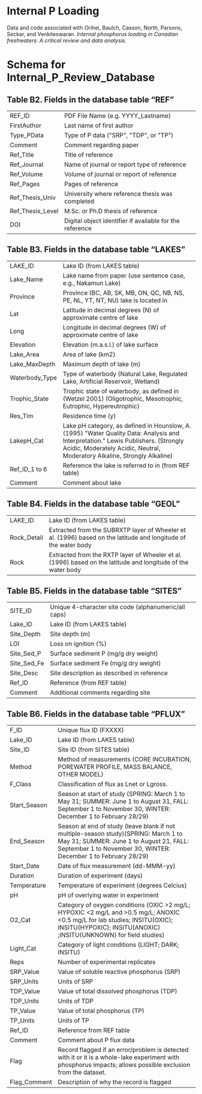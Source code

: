 # Internal P Loading

Data and code associated with Orihel, Baulch, Casson, North, Parsons, Seckar, and Venkiteswaran. *Internal phosphorus loading in Canadian freshwaters: A critical review and data analysis.*

# Schema for Internal_P_Review_Database

Table B2. Fields in the database table “REF”
--------------------------------------------

||| 
|------ |-------------------------------------|
|REF_ID |       PDF File Name (e.g. YYYY_Lastname)|
|FirstAuthor    |      Last name of first author|
|Type_PData |   Type of P data ("SRP", "TDP", or "TP")|
|Comment    | Comment regarding paper|
|Ref_Title  | Title of reference|
|Ref_Journal    | Name of journal or report type of reference|
|Ref_Volume | Volume of journal or report of reference|
|Ref_Pages  | Pages of reference|
|Ref_Thesis_Univ    | University where reference thesis was completed|
|Ref_Thesis_Level   | M.Sc. or Ph.D thesis of reference|
|DOI    | Digital object identifier if available for the reference|


Table B3. Fields in the database table “LAKES”
----------------------------------------------

|||
|------ |-------------------------------------|
|LAKE_ID	| Lake ID (from LAKES table)|
|Lake_Name	| Lake name from paper (use sentence case, e.g., Nakamun Lake)|
|Province	| Province (BC, AB, SK, MB, ON, QC, NB, NS, PE, NL, YT, NT, NU) lake is located in|
|Lat	| Latitude in decimal degrees (N) of approximate centre of lake|
|Long	| Longitude in decimal degrees (W) of approximate centre of lake|
|Elevation	| Elevation (m.a.s.l.) of lake surface|
|Lake_Area	| Area of lake (km2)|
|Lake_MaxDepth	| Maximum depth of lake (m)|
|Waterbody_Type	| Type of waterbody (Natural Lake, Regulated Lake, Artificial Reservoir, Wetland)|
|Trophic_State	| Trophic state of waterbody, as defined in (Wetzel 2001) (Oligotrophic, Mesotrophic, Eutrophic, Hypereutrophic)|
|Res_Tim	| Residence time (y)|
|LakepH_Cat	| Lake pH category, as defined in Hounslow, A. (1995) "Water Quality Data: Analysis and Interpretation." Lewis Publishers. (Strongly Acidic, Moderately Acidic, Neutral, Moderatory Alkaline, Strongly Alkaline)|
|Ref_ID_1 to 6	| Reference the lake is referred to in (from REF table)|
|Comment	| Comment about lake|


Table B4. Fields in the database table “GEOL”
---------------------------------------------

|||
|------ |-------------------------------------|
|LAKE_ID    | Lake ID (from LAKES table)
|Rock_Detail    | Extracted from the SUBRXTP layer of Wheeler et al. (1996) based on the latitude and longitude of the water body
|Rock   | Extracted from the RXTP layer of Wheeler et al. (1996) based on the latitude and longitude of the water body


Table B5. Fields in the database table “SITES”
----------------------------------------------

|||
|------ |-------------------------------------|
|SITE_ID    | Unique 4-character site code (alphanumeric/all caps)
|Lake_ID    | Lake ID (from LAKES table)
|Site_Depth | Site depth (m)
|LOI     | Loss on ignition (%)
|Site_Sed_P | Surface sediment P (mg/g dry weight)
|Site_Sed_Fe    | Surface sediment Fe (mg/g dry weight)
|Site_Desc  | Site description as described in reference
|Ref_ID | Reference (from REF table)
|Comment    | Additional comments regarding site


Table B6. Fields in the database table “PFLUX”
----------------------------------------------

|||
|------ |-------------------------------------|
F_ID	| Unique flux ID (FXXXX)|
|Lake_ID	| Lake ID (from LAKES table)|
|Site_ID	| Site ID (from SITES table)|
|Method	| Method of measurements (CORE INCUBATION, POREWATER PROFILE, MASS BALANCE, OTHER MODEL)|
|F_Class	| Classification of flux as Lnet or Lgross.|
|Start_Season	| Season at start of study (SPRING: March 1 to May 31; SUMMER: June 1 to August 31, FALL: September 1 to November 30, WINTER: December 1 to February 28/29)|
|End_Season	| Season at end of study (leave blank if not multiple-season study)(SPRING: March 1 to May 31; SUMMER: June 1 to August 21, FALL: September 1 to November 30, WINTER: December 1 to February 28/29)|
|Start_Date	| Date of flux measurement (dd-MMM-yy)|
|Duration	| Duration of experiment (days)|
|Temperature	| Temperature of experiment (degrees Celcius)|
|pH	| pH of overlying water in experiment|
|O2_Cat	| Category of oxygen conditions (OXIC >2 mg/L; HYPOXIC <2 mg/L and >0.5 mg/L; ANOXIC <0.5 mg/L for lab studies; INSITU(OXIC); INSITU(HYPOXIC); INSITU(ANOXIC) ;INSITU(UNKNOWN) for field studies)|
|Light_Cat	| Category of light conditions (LIGHT; DARK; INSITU)|
|Reps	| Number of experimental replicates|
|SRP_Value	| Value of soluble reactive phosphorus (SRP)|
|SRP_Units	| Units of SRP|
|TDP_Value	| Value of total dissolved phosphorus (TDP)|
|TDP_Units	| Units of TDP|
|TP_Value	| Value of total phosphorus (TP)|
|TP_Units	| Units of TP|
|Ref_ID	| Reference from REF table|
|Comment	| Comment about P flux data|
|Flag	| Record flagged if an error/problem is detected with it or it is a whole-lake experiment with phosphorus impacts; allows possible exclusion from the dataset.|
|Flag_Comment	| Description of why the record is flagged|